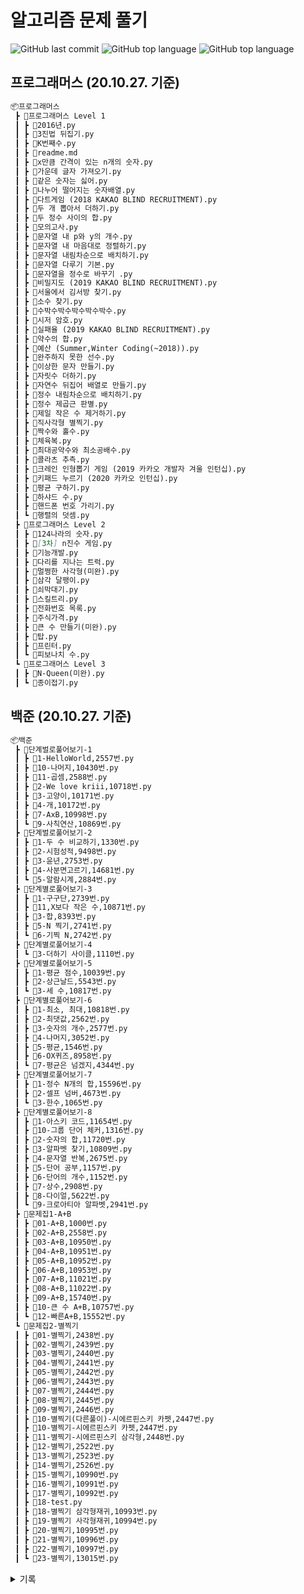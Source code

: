 # 알고리즘 문제 풀기

![GitHub last commit](https://img.shields.io/github/last-commit/Kimdonghyeon7645/Problem-Solving?color=gree&label=%EA%B0%80%EC%9E%A5%20%EC%B5%9C%EA%B7%BC%20%EC%BB%A4%EB%B0%8B&style=flat-square)
![GitHub top language](https://img.shields.io/github/languages/top/Kimdonghyeon7645/Problem-Solving?color=red&style=flat-square)
![GitHub top language](https://img.shields.io/badge/%EC%95%8C%EA%B3%A0%EB%A6%AC%EC%A6%98%20%ED%91%B8%EB%8A%94%20%EC%96%B8%EC%96%B4-%ED%8C%8C%EC%9D%B4%EC%8D%AC!(Python)-blue?style=flat-square&logo=Python)


## 프로그래머스 (20.10.27. 기준)

```markdown
📦프로그래머스
 ┣ 📂프로그래머스 Level 1
 ┃ ┣ 📜2016년.py
 ┃ ┣ 📜3진법 뒤집기.py
 ┃ ┣ 📜K번째수.py
 ┃ ┣ 📜readme.md
 ┃ ┣ 📜x만큼 간격이 있는 n개의 숫자.py
 ┃ ┣ 📜가운데 글자 가져오기.py
 ┃ ┣ 📜같은 숫자는 싫어.py
 ┃ ┣ 📜나누어 떨어지는 숫자배열.py
 ┃ ┣ 📜다트게임 (2018 KAKAO BLIND RECRUITMENT).py
 ┃ ┣ 📜두 개 뽑아서 더하기.py
 ┃ ┣ 📜두 정수 사이의 합.py
 ┃ ┣ 📜모의고사.py
 ┃ ┣ 📜문자열 내 p와 y의 개수.py
 ┃ ┣ 📜문자열 내 마음대로 정렬하기.py
 ┃ ┣ 📜문자열 내림차순으로 배치하기.py
 ┃ ┣ 📜문자열 다루기 기본.py
 ┃ ┣ 📜문자열을 정수로 바꾸기 .py
 ┃ ┣ 📜비밀지도 (2019 KAKAO BLIND RECRUITMENT).py
 ┃ ┣ 📜서울에서 김서방 찾기.py
 ┃ ┣ 📜소수 찾기.py
 ┃ ┣ 📜수박수박수박수박수박수.py
 ┃ ┣ 📜시저 암호.py
 ┃ ┣ 📜실패율 (2019 KAKAO BLIND RECRUITMENT).py
 ┃ ┣ 📜약수의 합.py
 ┃ ┣ 📜예산 (Summer,Winter Coding(~2018)).py
 ┃ ┣ 📜완주하지 못한 선수.py
 ┃ ┣ 📜이상한 문자 만들기.py
 ┃ ┣ 📜자릿수 더하기.py
 ┃ ┣ 📜자연수 뒤집어 배열로 만들기.py
 ┃ ┣ 📜정수 내림차순으로 배치하기.py
 ┃ ┣ 📜정수 제곱근 판별.py
 ┃ ┣ 📜제일 작은 수 제거하기.py
 ┃ ┣ 📜직사각형 별찍기.py
 ┃ ┣ 📜짝수와 홀수.py
 ┃ ┣ 📜체육복.py
 ┃ ┣ 📜최대공약수와 최소공배수.py
 ┃ ┣ 📜콜라츠 추측.py
 ┃ ┣ 📜크레인 인형뽑기 게임 (2019 카카오 개발자 겨울 인턴십).py
 ┃ ┣ 📜키패드 누르기 (2020 카카오 인턴십).py
 ┃ ┣ 📜평균 구하기.py
 ┃ ┣ 📜하샤드 수.py
 ┃ ┣ 📜핸드폰 번호 가리기.py
 ┃ ┗ 📜행렬의 덧셈.py
 ┣ 📂프로그래머스 Level 2
 ┃ ┣ 📜124나라의 숫자.py
 ┃ ┣ 📜[3차] n진수 게임.py
 ┃ ┣ 📜기능개발.py
 ┃ ┣ 📜다리를 지나는 트럭.py
 ┃ ┣ 📜멀쩡한 사각형(미완).py
 ┃ ┣ 📜삼각 달팽이.py
 ┃ ┣ 📜쇠막대기.py
 ┃ ┣ 📜스킬트리.py
 ┃ ┣ 📜전화번호 목록.py
 ┃ ┣ 📜주식가격.py
 ┃ ┣ 📜큰 수 만들기(미완).py
 ┃ ┣ 📜탑.py
 ┃ ┣ 📜프린터.py
 ┃ ┗ 📜피보나치 수.py
 ┗ 📂프로그래머스 Level 3
 ┃ ┣ 📜N-Queen(미완).py
 ┃ ┗ 📜종이접기.py
```

## 백준 (20.10.27. 기준)

```markdown
📦백준
 ┣ 📂단계벌로풀어보기-1
 ┃ ┣ 📜1-HelloWorld,2557번.py
 ┃ ┣ 📜10-나머지,10430번.py
 ┃ ┣ 📜11-곱셈,2588번.py
 ┃ ┣ 📜2-We love kriii,10718번.py
 ┃ ┣ 📜3-고양이,10171번.py
 ┃ ┣ 📜4-개,10172번.py
 ┃ ┣ 📜7-AxB,10998번.py
 ┃ ┗ 📜9-사칙연산,10869번.py
 ┣ 📂단계벌로풀어보기-2
 ┃ ┣ 📜1-두 수 비교하기,1330번.py
 ┃ ┣ 📜2-시험성적,9498번.py
 ┃ ┣ 📜3-윤년,2753번.py
 ┃ ┣ 📜4-사분면고르기,14681번.py
 ┃ ┗ 📜5-알람시계,2884번.py
 ┣ 📂단계별로풀어보기-3
 ┃ ┣ 📜1-구구단,2739번.py
 ┃ ┣ 📜11,X보다 작은 수,10871번.py
 ┃ ┣ 📜3-합,8393번.py
 ┃ ┣ 📜5-N 찍기,2741번.py
 ┃ ┗ 📜6-기찍 N,2742번.py
 ┣ 📂단계별로풀어보기-4
 ┃ ┗ 📜3-더하기 사이클,1110번.py
 ┣ 📂단계별로풀어보기-5
 ┃ ┣ 📜1-평균 점수,10039번.py
 ┃ ┣ 📜2-상근날드,5543번.py
 ┃ ┗ 📜3-세 수,10817번.py
 ┣ 📂단계별로풀어보기-6
 ┃ ┣ 📜1-최소, 최대,10818번.py
 ┃ ┣ 📜2-최댓값,2562번.py
 ┃ ┣ 📜3-숫자의 개수,2577번.py
 ┃ ┣ 📜4-나머지,3052번.py
 ┃ ┣ 📜5-평균,1546번.py
 ┃ ┣ 📜6-OX퀴즈,8958번.py
 ┃ ┗ 📜7-평균은 넘겠지,4344번.py
 ┣ 📂단계별로풀어보기-7
 ┃ ┣ 📜1-정수 N개의 합,15596번.py
 ┃ ┣ 📜2-셀프 넘버,4673번.py
 ┃ ┗ 📜3-한수,1065번.py
 ┣ 📂단계별로풀어보기-8
 ┃ ┣ 📜1-아스키 코드,11654번.py
 ┃ ┣ 📜10-그룹 단어 체커,1316번.py
 ┃ ┣ 📜2-숫자의 합,11720번.py
 ┃ ┣ 📜3-알파벳 찾기,10809번.py
 ┃ ┣ 📜4-문자열 반복,2675번.py
 ┃ ┣ 📜5-단어 공부,1157번.py
 ┃ ┣ 📜6-단어의 개수,1152번.py
 ┃ ┣ 📜7-상수,2908번.py
 ┃ ┣ 📜8-다이얼,5622번.py
 ┃ ┗ 📜9-크로아티아 알파벳,2941번.py
 ┣ 📂문제집1-A+B
 ┃ ┣ 📜01-A+B,1000번.py
 ┃ ┣ 📜02-A+B,2558번.py
 ┃ ┣ 📜03-A+B,10950번.py
 ┃ ┣ 📜04-A+B,10951번.py
 ┃ ┣ 📜05-A+B,10952번.py
 ┃ ┣ 📜06-A+B,10953번.py
 ┃ ┣ 📜07-A+B,11021번.py
 ┃ ┣ 📜08-A+B,11022번.py
 ┃ ┣ 📜09-A+B,15740번.py
 ┃ ┣ 📜10-큰 수 A+B,10757번.py
 ┃ ┗ 📜12-빠른A+B,15552번.py
 ┗ 📂문제집2-별찍기
 ┃ ┣ 📜01-별찍기,2438번.py
 ┃ ┣ 📜02-별찍기,2439번.py
 ┃ ┣ 📜03-별찍기,2440번.py
 ┃ ┣ 📜04-별찍기,2441번.py
 ┃ ┣ 📜05-별찍기,2442번.py
 ┃ ┣ 📜06-별찍기,2443번.py
 ┃ ┣ 📜07-별찍기,2444번.py
 ┃ ┣ 📜08-별찍기,2445번.py
 ┃ ┣ 📜09-별찍기,2446번.py
 ┃ ┣ 📜10-별찍기(다른풀이)-시에르핀스키 카펫,2447번.py
 ┃ ┣ 📜10-별찍기-시에르핀스키 카펫,2447번.py
 ┃ ┣ 📜11-별찍기-시에르핀스키 삼각형,2448번.py
 ┃ ┣ 📜12-별찍기,2522번.py
 ┃ ┣ 📜13-별찍기,2523번.py
 ┃ ┣ 📜14-별찍기,2526번.py
 ┃ ┣ 📜15-별찍기,10990번.py
 ┃ ┣ 📜16-별찍기,10991번.py
 ┃ ┣ 📜17-별찍기,10992번.py
 ┃ ┣ 📜18-test.py
 ┃ ┣ 📜18-별찍기 삼각형재귀,10993번.py
 ┃ ┣ 📜19-별찍기 사각형재귀,10994번.py
 ┃ ┣ 📜20-별찍기,10995번.py
 ┃ ┣ 📜21-별찍기,10996번.py
 ┃ ┣ 📜22-별찍기,10997번.py
 ┃ ┗ 📜23-별찍기,13015번.py
```

<details>
  <summary>기록</summary>
    
  ## 6월 27일 이전
  - 프로그래머스
    - **해결한 문제 수 : 28개**
    - 순위 10066위  
    - 획득한 점수 1120    
  - 백준
    - **해결한 문제 수 : 65개**
    - 순위 20911위
   
  ## 7월 12일
  - 프로그래머스
    - **해결한 문제 수 : 40개 <span style='color:blue;'>(+12)</span>**
    - 순위 7088위  
    - 획득한 점수 1164    
  - 백준
    - **해결한 문제 수 : 78개 <span style='color:blue;'>(+13)</span>**
    - 순위 17525위
    
</details>

